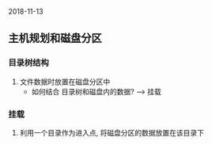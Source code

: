 2018-11-13

## 主机规划和磁盘分区

### 目录树结构
1. 文件数据时放置在磁盘分区中
    - 如何结合 目录树和磁盘内的数据? --> 挂载
    
### 挂载
1. 利用一个目录作为进入点, 将磁盘分区的数据放置在该目录下